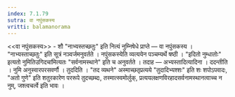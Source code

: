 ```yaml
---
index: 7.1.79
sutra: वा नपुंसकस्य
vritti: balamanorama
---
```


<<वा नपुंसकस्य>> - शौ "नाभ्यस्तच्छतुः" इति नित्यं नुम्निषेधे प्राप्ते — वा नपुंसकस्य । "नाभ्यस्ताच्छतुः" इति सूत्रं नञ्वर्जमनुवर्तते । नपुंसकस्येति व्यत्ययेन पञ्चम्यर्थे षष्ठी । "इदितो नुम्धातोः" इत्यतो नुमितिउगिदचा॑मित्यतः "सर्वनामस्थाने" इति च अनुवर्तते । तदाह — अभ्यस्तादित्यादिना । ददन्तीति । नुमि अनुस्वारपरसवर्णौ । तुददिति । "तद व्यथने" अस्माच्छतृप्रत्यये "तुदादिभ्यश्शः" इति शः शपोऽपवादः, "अतो गुणे" इति शतुरकारेण पररूपे तुदच्छब्दः, तस्मात्स्वमोर्लुक्, प्रत्ययलक्षणविरहादसर्वनामस्थानत्वाच्च न नुम्, जश्त्वचर्त्वे इति भावः ।